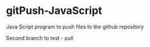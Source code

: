 # gitPush-JavaScript
Java Script program to push files to the github repository

Second branch to test - pull
